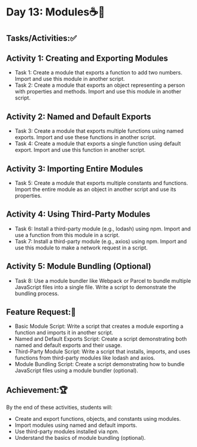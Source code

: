 # Day 13: Modules☕🚀
## Tasks/Activities:✅
## Activity 1: Creating and Exporting Modules

- Task 1: Create a module that exports a function to add two numbers. Import and use this module in another script.
- Task 2: Create a module that exports an object representing a person with properties and methods. Import and use this module in another script.
## Activity 2: Named and Default Exports

- Task 3: Create a module that exports multiple functions using named exports. Import and use these functions in another script.
- Task 4: Create a module that exports a single function using default export. Import and use this function in another script.
## Activity 3: Importing Entire Modules

- Task 5: Create a module that exports multiple constants and functions. Import the entire module as an object in another script and use its properties.
## Activity 4: Using Third-Party Modules

- Task 6: Install a third-party module (e.g., lodash) using npm. Import and use a function from this module in a script.
- Task 7: Install a third-party module (e.g., axios) using npm. Import and use this module to make a network request in a script.
## Activity 5: Module Bundling (Optional)

- Task 8: Use a module bundler like Webpack or Parcel to bundle multiple JavaScript files into a single file. Write a script to demonstrate the bundling process.
## Feature Request:📲
- Basic Module Script: Write a script that creates a module exporting a function and imports it in another script.
- Named and Default Exports Script: Create a script demonstrating both named and default exports and their usage.
- Third-Party Module Script: Write a script that installs, imports, and uses functions from third-party modules like lodash and axios.
- Module Bundling Script: Create a script demonstrating how to bundle JavaScript files using a module bundler (optional).
## Achievement:🏆
By the end of these activities, students will:

- Create and export functions, objects, and constants using modules.
- Import modules using named and default imports.
- Use third-party modules installed via npm.
- Understand the basics of module bundling (optional).

